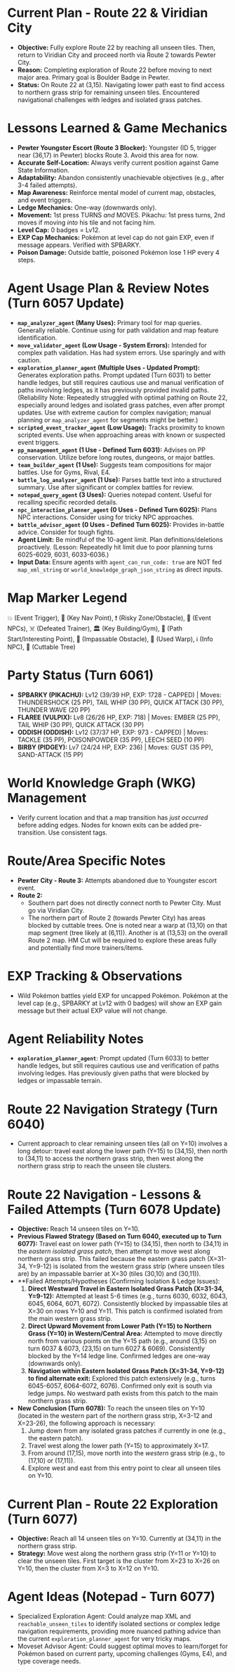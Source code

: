 # Current Plan - Route 22 & Viridian City
*   **Objective:** Fully explore Route 22 by reaching all unseen tiles. Then, return to Viridian City and proceed north via Route 2 towards Pewter City.
*   **Reason:** Completing exploration of Route 22 before moving to next major area. Primary goal is Boulder Badge in Pewter.
*   **Status:** On Route 22 at (3,15). Navigating lower path east to find access to northern grass strip for remaining unseen tiles. Encountered navigational challenges with ledges and isolated grass patches.

# Lessons Learned & Game Mechanics
*   **Pewter Youngster Escort (Route 3 Blocker):** Youngster (ID 5, trigger near (36,17) in Pewter) blocks Route 3. Avoid this area for now.
*   **Accurate Self-Location:** Always verify current position against Game State Information.
*   **Adaptability:** Abandon consistently unachievable objectives (e.g., after 3-4 failed attempts).
*   **Map Awareness:** Reinforce mental model of current map, obstacles, and event triggers.
*   **Ledge Mechanics:** One-way (downwards only).
*   **Movement:** 1st press TURNS *and* MOVES. Pikachu: 1st press turns, 2nd moves if moving *into* his tile and not facing him.
*   **Level Cap:** 0 badges = Lv12.
*   **EXP Cap Mechanics:** Pokémon at level cap do not gain EXP, even if message appears. Verified with SPBARKY.
*   **Poison Damage:** Outside battle, poisoned Pokémon lose 1 HP every 4 steps.

# Agent Usage Plan & Review Notes (Turn 6057 Update)
*   **`map_analyzer_agent` (Many Uses):** Primary tool for map queries. Generally reliable. Continue using for path validation and map feature identification.
*   **`move_validator_agent` (Low Usage - System Errors):** Intended for complex path validation. Has had system errors. Use sparingly and with caution.
*   **`exploration_planner_agent` (Multiple Uses - Updated Prompt):** Generates exploration paths. Prompt updated (Turn 6031) to better handle ledges, but still requires cautious use and manual verification of paths involving ledges, as it has previously provided invalid paths. (Reliability Note: Repeatedly struggled with optimal pathing on Route 22, especially around ledges and isolated grass patches, even after prompt updates. Use with extreme caution for complex navigation; manual planning or `map_analyzer_agent` for segments might be better.)
*   **`scripted_event_tracker_agent` (Low Usage):** Tracks proximity to known scripted events. Use when approaching areas with known or suspected event triggers.
*   **`pp_management_agent` (1 Use - Defined Turn 6031):** Advises on PP conservation. Utilize before long routes, dungeons, or major battles.
*   **`team_builder_agent` (1 Use):** Suggests team compositions for major battles. Use for Gyms, Rival, E4.
*   **`battle_log_analyzer_agent` (1 Use):** Parses battle text into a structured summary. Use after significant or complex battles for review.
*   **`notepad_query_agent` (3 Uses):** Queries notepad content. Useful for recalling specific recorded details.
*   **`npc_interaction_planner_agent` (0 Uses - Defined Turn 6025):** Plans NPC interactions. Consider using for tricky NPC approaches.
*   **`battle_advisor_agent` (0 Uses - Defined Turn 6025):** Provides in-battle advice. Consider for tough fights.
*   **Agent Limit:** Be mindful of the 10-agent limit. Plan definitions/deletions proactively. (Lesson: Repeatedly hit limit due to poor planning turns 6025-6029, 6031, 6033-6036.)
*   **Input Data:** Ensure agents with `agent_can_run_code: true` are NOT fed `map_xml_string` or `world_knowledge_graph_json_string` as direct inputs.

# Map Marker Legend
💥 (Event Trigger), 🎯 (Key Nav Point), ❗ (Risky Zone/Obstacle), 💁 (Event NPCs), ☠️ (Defeated Trainer), 🏛️ (Key Building/Gym), 📍 (Path Start/Interesting Point), 🧱 (Impassable Obstacle), 🚪 (Used Warp), ℹ️ (Info NPC), 🌱 (Cuttable Tree)

# Party Status (Turn 6061)
*   **SPBARKY (PIKACHU):** Lv12 (39/39 HP, EXP: 1728 - CAPPED) | Moves: THUNDERSHOCK (25 PP), TAIL WHIP (30 PP), QUICK ATTACK (30 PP), THUNDER WAVE (20 PP)
*   **FLAREE (VULPIX):** Lv8 (26/26 HP, EXP: 718) | Moves: EMBER (25 PP), TAIL WHIP (30 PP), QUICK ATTACK (30 PP)
*   **ODDISH (ODDISH):** Lv12 (37/37 HP, EXP: 973 - CAPPED) | Moves: TACKLE (35 PP), POISONPOWDER (35 PP), LEECH SEED (10 PP)
*   **BIRBY (PIDGEY):** Lv7 (24/24 HP, EXP: 236) | Moves: GUST (35 PP), SAND-ATTACK (15 PP)

# World Knowledge Graph (WKG) Management
*   Verify current location and that a map transition has *just occurred* before adding edges. Nodes for known exits can be added pre-transition. Use consistent tags.

# Route/Area Specific Notes
*   **Pewter City - Route 3:** Attempts abandoned due to Youngster escort event.
*   **Route 2:**
    *   Southern part does not directly connect north to Pewter City. Must go via Viridian City.
    *   The northern part of Route 2 (towards Pewter City) has areas blocked by cuttable trees. One is noted near a warp at (13,10) on that map segment (tree likely at (6,11)). Another is at (13,53) on the overall Route 2 map. HM Cut will be required to explore these areas fully and potentially find more trainers/items.

# EXP Tracking & Observations
*   Wild Pokémon battles yield EXP for uncapped Pokémon. Pokémon at the level cap (e.g., SPBARKY at Lv12 with 0 badges) will show an EXP gain message but their actual EXP value will not change.

# Agent Reliability Notes
*   **`exploration_planner_agent`**: Prompt updated (Turn 6033) to better handle ledges, but still requires cautious use and verification of paths involving ledges. Has previously given paths that were blocked by ledges or impassable terrain.

# Route 22 Navigation Strategy (Turn 6040)
*   Current approach to clear remaining unseen tiles (all on Y=10) involves a long detour: travel east along the lower path (Y=15) to (34,15), then north to (34,11) to access the northern grass strip, then west along the northern grass strip to reach the unseen tile clusters.

# Route 22 Navigation - Lessons & Failed Attempts (Turn 6078 Update)
*   **Objective:** Reach 14 unseen tiles on Y=10.
*   **Previous Flawed Strategy (Based on Turn 6040, executed up to Turn 6077):** Travel east on lower path (Y=15) to (34,15), then north to (34,11) in the *eastern isolated grass patch*, then attempt to move west along northern grass strip. This failed because the eastern grass patch (X=31-34, Y=9-12) is isolated from the western grass strip (where unseen tiles are) by an impassable barrier at X=30 (tiles (30,10) and (30,11)).
*   **Failed Attempts/Hypotheses (Confirming Isolation & Ledge Issues):
    1.  **Direct Westward Travel in Eastern Isolated Grass Patch (X=31-34, Y=9-12):** Attempted at least 5-6 times (e.g., turns 6030, 6032, 6043, 6045, 6064, 6071, 6072). Consistently blocked by impassable tiles at X=30 on rows Y=10 and Y=11. This patch is confirmed isolated from the main western grass strip.
    2.  **Direct Upward Movement from Lower Path (Y=15) to Northern Grass (Y=10) in Western/Central Area:** Attempted to move directly north from various points on the Y=15 path (e.g., around (3,15) on turn 6037 & 6073, (23,15) on turn 6027 & 6069). Consistently blocked by the Y=14 ledge line. Confirmed ledges are one-way (downwards only).
    3.  **Navigation within Eastern Isolated Grass Patch (X=31-34, Y=9-12) to find alternate exit:** Explored this patch extensively (e.g., turns 6045-6057, 6064-6072, 6076). Confirmed only exit is south via ledge jumps. No westward path exists from this patch to the main northern grass strip.
*   **New Conclusion (Turn 6078):** To reach the unseen tiles on Y=10 (located in the western part of the northern grass strip, X=3-12 and X=23-26), the following approach is necessary:
    1.  Jump down from any isolated grass patches if currently in one (e.g., the eastern patch).
    2.  Travel west along the lower path (Y=15) to approximately X=17.
    3.  From around (17,15), move north into the *western* grass strip (e.g., to (17,10) or (17,11)).
    4.  Explore west and east from this entry point to clear all unseen tiles on Y=10.

# Current Plan - Route 22 Exploration (Turn 6077)
*   **Objective:** Reach all 14 unseen tiles on Y=10. Currently at (34,11) in the northern grass strip.
*   **Strategy:** Move west along the northern grass strip (Y=11 or Y=10) to clear the unseen tiles. First target is the cluster from X=23 to X=26 on Y=10, then the cluster from X=3 to X=12 on Y=10.

# Agent Ideas (Notepad - Turn 6077)
*   Specialized Exploration Agent: Could analyze map XML and `reachable_unseen_tiles` to identify isolated sections or complex ledge navigation requirements, providing more nuanced pathing advice than the current `exploration_planner_agent` for very tricky maps.
*   Moveset Advisor Agent: Could suggest optimal moves to learn/forget for Pokémon based on current party, upcoming challenges (Gyms, E4), and type coverage needs.